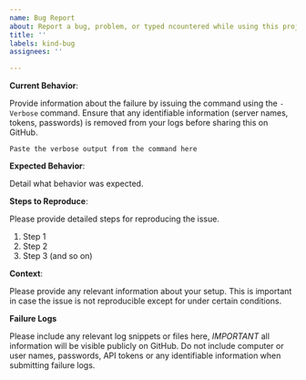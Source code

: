 ```yaml
---
name: Bug Report
about: Report a bug, problem, or typed ncountered while using this project
title: ''
labels: kind-bug
assignees: ''

---
```


<!-- Please use this template while reporting a bug and provide as much info as possible. Not doing so may result in your bug not being addressed in a timely manner. Thanks!-->

<!-- Any bug reports submitted will be visible publicly, do not include any confidential information in this bug report. !-->

**Current Behavior**:

Provide information about the failure by issuing the command using the `-Verbose` command. Ensure that any identifiable information (server names, tokens, passwords) is removed from your logs before sharing this on GitHub. 

```
Paste the verbose output from the command here
```

**Expected Behavior**:

Detail what behavior was expected. 

**Steps to Reproduce**:

Please provide detailed steps for reproducing the issue.

1. Step 1
1. Step 2
1. Step 3 (and so on)

**Context**:

Please provide any relevant information about your setup. This is important in case the issue is not reproducible except for under certain conditions.

**Failure Logs**

Please include any relevant log snippets or files here, *IMPORTANT* all information will be visible publicly on GitHub. Do not include computer or user names, passwords, API tokens or any identifiable information when submitting failure logs.
